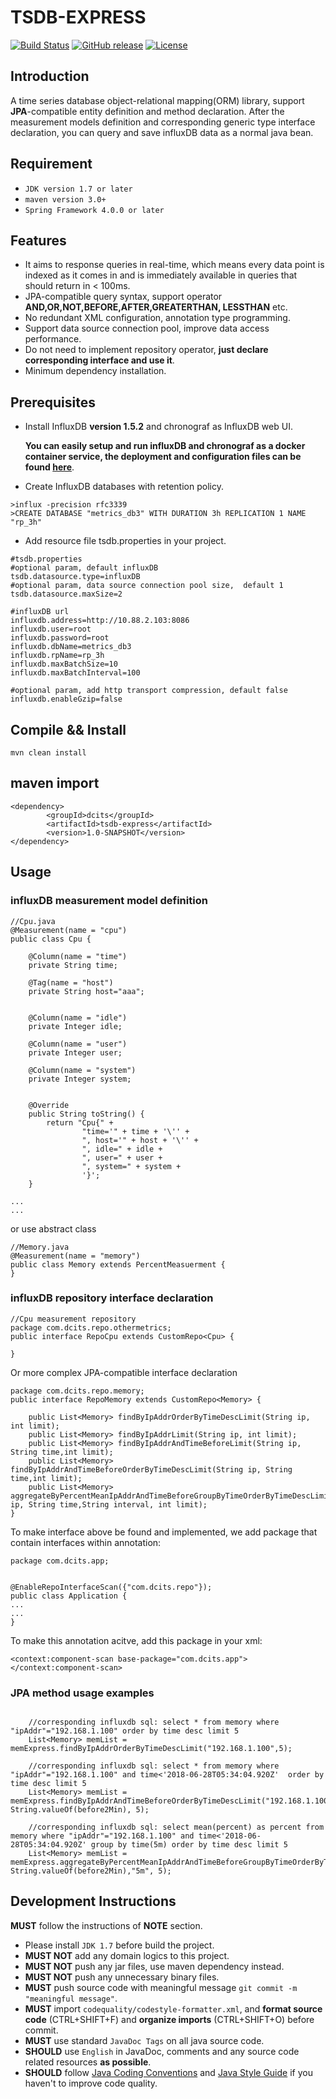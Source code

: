 # TSDB-EXPRESS
[![Build Status](https://travis-ci.org/kswapd/tsdb-express.svg?branch=master)](https://travis-ci.org/kswapd/tsdb-express)
[![GitHub release](https://img.shields.io/badge/version-1.2.0-519dd9.svg)](https://github.com/kswapd/tsdb-express/releases)
[![License](https://img.shields.io/badge/License-MIT-blue.svg)](https://opensource.org/licenses/MIT)


## Introduction
A time series database object-relational mapping(ORM) library, support **JPA**-compatible entity definition and method declaration. After the measurement models definition and corresponding generic type interface declaration, you can  query and save influxDB data as a normal java bean. 


## Requirement

*  `JDK version 1.7 or later`
*  `maven version 3.0+`
* `Spring Framework 4.0.0 or later`

## Features
* It aims to response queries in real-time, which means every data point is indexed as it comes in and is immediately available in queries that should return in < 100ms.
* JPA-compatible query syntax, support operator **AND,OR,NOT,BEFORE,AFTER,GREATERTHAN, LESSTHAN** etc.
* No redundant XML configuration, annotation type programming.
* Support data source connection pool, improve data access performance.
* Do not need to implement repository operator, **just declare corresponding interface and use it**.
* Minimum dependency installation.

## Prerequisites
* Install InfluxDB **version 1.5.2** and chronograf as InfluxDB web UI.

  **You can easily setup and run influxDB and chronograf as a docker container service, the deployment and configuration files can be found [here](https://gitee.com/kswapd/docker-devops/tree/master/influxdb)**.



* Create InfluxDB databases with retention policy.
```
>influx -precision rfc3339
>CREATE DATABASE "metrics_db3" WITH DURATION 3h REPLICATION 1 NAME "rp_3h"
```

* Add resource file tsdb.properties in your project.
```
#tsdb.properties
#optional param, default influxDB
tsdb.datasource.type=influxDB
#optional param, data source connection pool size,  default 1
tsdb.datasource.maxSize=2

#influxDB url
influxdb.address=http://10.88.2.103:8086
influxdb.user=root
influxdb.password=root
influxdb.dbName=metrics_db3
influxdb.rpName=rp_3h
influxdb.maxBatchSize=10
influxdb.maxBatchInterval=100

#optional param, add http transport compression, default false
influxdb.enableGzip=false
```

## Compile && Install

 `mvn clean install`
 

## maven import
```
<dependency>
        <groupId>dcits</groupId>
        <artifactId>tsdb-express</artifactId>
        <version>1.0-SNAPSHOT</version>
</dependency>
```
## Usage

### influxDB measurement model definition
```
//Cpu.java
@Measurement(name = "cpu")
public class Cpu {

	@Column(name = "time")
	private String time;

	@Tag(name = "host")
	private String host="aaa";


	@Column(name = "idle")
	private Integer idle;

	@Column(name = "user")
	private Integer user;

	@Column(name = "system")
	private Integer system;


	@Override
	public String toString() {
		return "Cpu{" +
				"time='" + time + '\'' +
				", host='" + host + '\'' +
				", idle=" + idle +
				", user=" + user +
				", system=" + system +
				'}';
	}

...
...
```
or use abstract class

```
//Memory.java
@Measurement(name = "memory")
public class Memory extends PercentMeasuerment {
}
```


### influxDB repository interface declaration

```
//Cpu measurement repository
package com.dcits.repo.othermetrics;
public interface RepoCpu extends CustomRepo<Cpu> {

}
```
Or more complex JPA-compatible interface declaration
```
package com.dcits.repo.memory;
public interface RepoMemory extends CustomRepo<Memory> {

	public List<Memory> findByIpAddrOrderByTimeDescLimit(String ip, int limit);
	public List<Memory> findByIpAddrLimit(String ip, int limit);
	public List<Memory> findByIpAddrAndTimeBeforeLimit(String ip, String time,int limit);
	public List<Memory> findByIpAddrAndTimeBeforeOrderByTimeDescLimit(String ip, String time,int limit);
	public List<Memory> aggregateByPercentMeanIpAddrAndTimeBeforeGroupByTimeOrderByTimeDescLimit(String ip, String time,String interval, int limit);
}

```

To make interface above be found and implemented, we add package that contain interfaces within annotation:
```
package com.dcits.app;


@EnableRepoInterfaceScan({"com.dcits.repo"});
public class Application {
...
...
}
```

To make this annotation acitve,  add this package in your xml:
```
<context:component-scan base-package="com.dcits.app"></context:component-scan>
```

### JPA method usage examples
```

    //corresponding influxdb sql: select * from memory where "ipAddr"="192.168.1.100" order by time desc limit 5
    List<Memory> memList = memExpress.findByIpAddrOrderByTimeDescLimit("192.168.1.100",5);
	
    //corresponding influxdb sql: select * from memory where "ipAddr"="192.168.1.100" and time<'2018-06-28T05:34:04.920Z'  order by time desc limit 5
    List<Memory> memList = memExpress.findByIpAddrAndTimeBeforeOrderByTimeDescLimit("192.168.1.100", String.valueOf(before2Min), 5);
	
    //corresponding influxdb sql: select mean(percent) as percent from memory where "ipAddr"="192.168.1.100" and time<'2018-06-28T05:34:04.920Z' group by time(5m) order by time desc limit 5
    List<Memory> memList = memExpress.aggregateByPercentMeanIpAddrAndTimeBeforeGroupByTimeOrderByTimeDescLimit("192.168.1.100", String.valueOf(before2Min),"5m", 5);

```


## Development Instructions
**MUST** follow the instructions of **NOTE** section.
* Please install `JDK 1.7` before build the project.
* **MUST NOT** add any domain logics to this project.
* **MUST NOT** push any jar files, use maven dependency instead.
* **MUST NOT** push any unnecessary binary files.
* **MUST** push source code with meaningful message `git commit -m "meaningful message"`.
* **MUST** import `codequality/codestyle-formatter.xml`, and **format source code** (CTRL+SHIFT+F) and **organize imports** (CTRL+SHIFT+O) before commit.
* **MUST** use standard `JavaDoc Tags` on all java source code.
* **SHOULD** use `English` in JavaDoc, comments and any source code related resources **as possible**.
* **SHOULD** follow [Java Coding Conventions](http://www.oracle.com/technetwork/java/codeconventions-150003.pdf) and [Java Style Guide](https://google.github.io/styleguide/javaguide.html) if you haven't to improve code quality.


 

